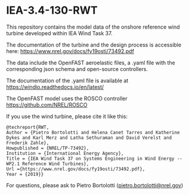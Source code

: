 # IEA-3.4-130-RWT
This repository contains the model data of the onshore reference wind turbine developed within IEA Wind Task 37. 

The documentation of the turbine and the design process is accessible here: https://www.nrel.gov/docs/fy19osti/73492.pdf

The data include the OpenFAST aeroelastic files, a .yaml file with the corresponding json schema and open-source controllers.

The documentation of the .yaml file is available at https://windio.readthedocs.io/en/latest/

The OpenFAST model uses the ROSCO controller https://github.com/NREL/ROSCO 

If you use the wind turbine, please cite it like this:

	@techreport{RWT,
	Author = {Pietro Bortolotti and Helena Canet Tarres and Katherine Dykes and Karl Merz and Latha Sethuraman and David Verelst and Frederik Zahle},
	Howpublished = {NREL/TP-73492},
	Institution = {International Energy Agency},
	Title = {IEA Wind Task 37 on Systems Engineering in Wind Energy -- WP2.1 Reference Wind Turbines},
    Url ={https://www.nrel.gov/docs/fy19osti/73492.pdf},
	Year = {2019}}

For questions, please ask to Pietro Bortolotti (pietro.bortolotti@nrel.gov)